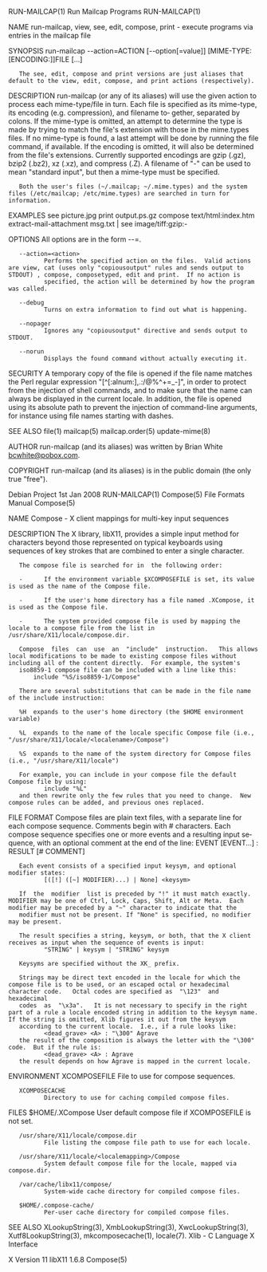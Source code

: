 RUN-MAILCAP(1)                                                                               Run Mailcap Programs                                                                              RUN-MAILCAP(1)

NAME
       run-mailcap, view, see, edit, compose, print - execute programs via entries in the mailcap file

SYNOPSIS
       run-mailcap --action=ACTION [--option[=value]] [MIME-TYPE:[ENCODING:]]FILE [...]

       The see, edit, compose and print versions are just aliases that default to the view, edit, compose, and print actions (respectively).

DESCRIPTION
       run-mailcap  (or  any  of  its  aliases) will use the given action to process each mime-type/file in turn.  Each file is specified as its mime-type, its encoding (e.g. compression), and filename to‐
       gether, separated by colons.  If the mime-type is omitted, an attempt to determine the type is made by trying to match the file's extension with those in the mime.types files.  If  no  mime-type  is
       found,  a  last attempt will be done by running the file command, if available.  If the encoding is omitted, it will also be determined from the file's extensions.  Currently supported encodings are
       gzip (.gz), bzip2 (.bz2), xz (.xz), and compress (.Z).  A filename of "-" can be used to mean "standard input", but then a mime-type must be specified.

       Both the user's files (~/.mailcap; ~/.mime.types) and the system files (/etc/mailcap; /etc/mime.types) are searched in turn for information.

   EXAMPLES
         see picture.jpg
         print output.ps.gz
         compose text/html:index.htm
         extract-mail-attachment msg.txt | see image/tiff:gzip:-

   OPTIONS
       All options are in the form --<opt>=<value>.

       --action=<action>
              Performs the specified action on the files.  Valid actions are view, cat (uses only "copiousoutput" rules and sends output to STDOUT) , compose, composetyped, edit and print.  If no action is
              specified, the action will be determined by how the program was called.

       --debug
              Turns on extra information to find out what is happening.

       --nopager
              Ignores any "copiousoutput" directive and sends output to STDOUT.

       --norun
              Displays the found command without actually executing it.

SECURITY
       A temporary copy of the file is opened if the file name matches the Perl regular expression "[^[:alnum:],.:/@%^+=_-]", in order to protect from the injection of shell commands, and to make sure that
       the name can always be displayed in the current locale.  In addition, the file is opened using its absolute path to prevent the injection of command-line arguments, for  instance  using  file  names
       starting with dashes.

SEE ALSO
       file(1) mailcap(5) mailcap.order(5) update-mime(8)

AUTHOR
       run-mailcap (and its aliases) was written by Brian White <bcwhite@pobox.com>.

COPYRIGHT
       run-mailcap (and its aliases) is in the public domain (the only true "free").

Debian Project                                                                                   1st Jan 2008                                                                                  RUN-MAILCAP(1)
Compose(5)                                                                                   File Formats Manual                                                                                   Compose(5)

NAME
       Compose - X client mappings for multi-key input sequences

DESCRIPTION
       The X library, libX11, provides a simple input method for characters beyond those represented on typical keyboards using sequences of key strokes that are combined to enter a single character.

       The compose file is searched for in  the following order:

       -      If the environment variable $XCOMPOSEFILE is set, its value is used as the name of the Compose file.

       -      If the user's home directory has a file named .XCompose, it is used as the Compose file.

       -      The system provided compose file is used by mapping the locale to a compose file from the list in /usr/share/X11/locale/compose.dir.

       Compose  files  can  use  an  "include"  instruction.   This allows local modifications to be made to existing compose files without including all of the content directly.  For example, the system's
       iso8859-1 compose file can be included with a line like this:
           include "%S/iso8859-1/Compose"

       There are several substitutions that can be made in the file name of the include instruction:

       %H  expands to the user's home directory (the $HOME environment variable)

       %L  expands to the name of the locale specific Compose file (i.e., "/usr/share/X11/locale/<localename>/Compose")

       %S  expands to the name of the system directory for Compose files (i.e., "/usr/share/X11/locale")

       For example, you can include in your compose file the default Compose file by using:
              include "%L"
       and then rewrite only the few rules that you need to change.  New compose rules can be added, and previous ones replaced.

FILE FORMAT
       Compose files are plain text files, with a separate line for each compose sequence.   Comments begin with # characters.   Each compose sequence specifies one or more events and a resulting input se‐
       quence, with an optional comment at the end of the line:
              EVENT [EVENT...] : RESULT [# COMMENT]

       Each event consists of a specified input keysym, and optional modifier states:
              [([!] ([~] MODIFIER)...) | None] <keysym>

       If  the  modifier  list is preceded by "!" it must match exactly.  MODIFIER may be one of Ctrl, Lock, Caps, Shift, Alt or Meta.  Each modifier may be preceded by a "~" character to indicate that the
       modifier must not be present. If "None" is specified, no modifier may be present.

       The result specifies a string, keysym, or both, that the X client receives as input when the sequence of events is input:
              "STRING" | keysym | "STRING" keysym

       Keysyms are specified without the XK_ prefix.

       Strings may be direct text encoded in the locale for which the compose file is to be used, or an escaped octal or hexadecimal character code.   Octal codes are specified as  "\123"  and  hexadecimal
       codes  as  "\x3a".   It is not necessary to specify in the right part of a rule a locale encoded string in addition to the keysym name.  If the string is omitted, Xlib figures it out from the keysym
       according to the current locale.  I.e., if a rule looks like:
              <dead_grave> <A> : "\300" Agrave
       the result of the composition is always the letter with the "\300" code.  But if the rule is:
              <dead_grave> <A> : Agrave
       the result depends on how Agrave is mapped in the current locale.

ENVIRONMENT
       XCOMPOSEFILE
              File to use for compose sequences.

       XCOMPOSECACHE
              Directory to use for caching compiled compose files.

FILES
       $HOME/.XCompose
              User default compose file if XCOMPOSEFILE is not set.

       /usr/share/X11/locale/compose.dir
              File listing the compose file path to use for each locale.

       /usr/share/X11/locale/<localemapping>/Compose
              System default compose file for the locale, mapped via compose.dir.

       /var/cache/libx11/compose/
              System-wide cache directory for compiled compose files.

       $HOME/.compose-cache/
              Per-user cache directory for compiled compose files.

SEE ALSO
       XLookupString(3), XmbLookupString(3), XwcLookupString(3), Xutf8LookupString(3), mkcomposecache(1), locale(7).
       Xlib - C Language X Interface

X Version 11                                                                                     libX11 1.6.8                                                                                      Compose(5)
